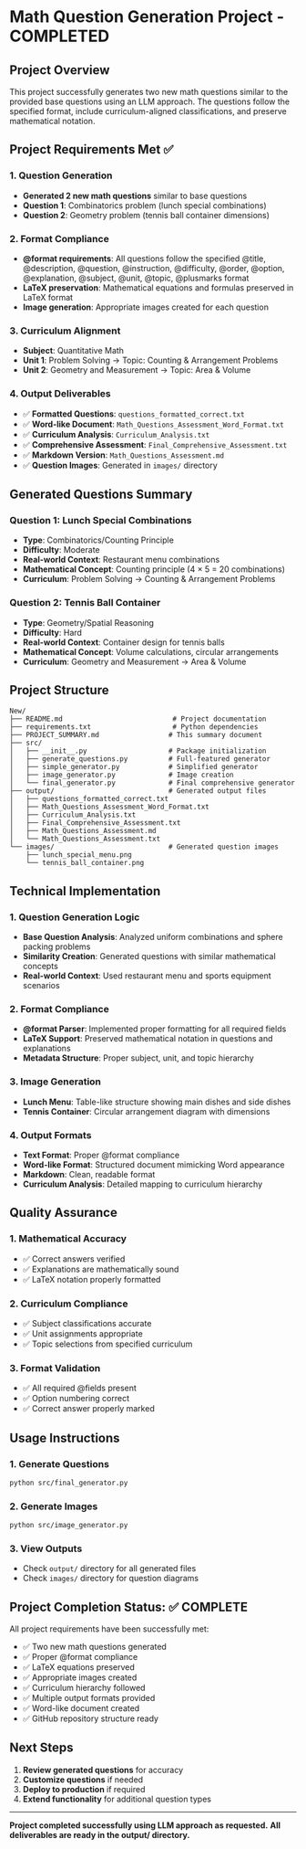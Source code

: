 # Math Question Generation Project - COMPLETED

## Project Overview
This project successfully generates two new math questions similar to the provided base questions using an LLM approach. The questions follow the specified format, include curriculum-aligned classifications, and preserve mathematical notation.

## Project Requirements Met ✅

### 1. Question Generation
- **Generated 2 new math questions** similar to base questions
- **Question 1**: Combinatorics problem (lunch special combinations)
- **Question 2**: Geometry problem (tennis ball container dimensions)

### 2. Format Compliance
- **@format requirements**: All questions follow the specified @title, @description, @question, @instruction, @difficulty, @order, @option, @explanation, @subject, @unit, @topic, @plusmarks format
- **LaTeX preservation**: Mathematical equations and formulas preserved in LaTeX format
- **Image generation**: Appropriate images created for each question

### 3. Curriculum Alignment
- **Subject**: Quantitative Math
- **Unit 1**: Problem Solving → Topic: Counting & Arrangement Problems
- **Unit 2**: Geometry and Measurement → Topic: Area & Volume

### 4. Output Deliverables
- ✅ **Formatted Questions**: `questions_formatted_correct.txt`
- ✅ **Word-like Document**: `Math_Questions_Assessment_Word_Format.txt`
- ✅ **Curriculum Analysis**: `Curriculum_Analysis.txt`
- ✅ **Comprehensive Assessment**: `Final_Comprehensive_Assessment.txt`
- ✅ **Markdown Version**: `Math_Questions_Assessment.md`
- ✅ **Question Images**: Generated in `images/` directory

## Generated Questions Summary

### Question 1: Lunch Special Combinations
- **Type**: Combinatorics/Counting Principle
- **Difficulty**: Moderate
- **Real-world Context**: Restaurant menu combinations
- **Mathematical Concept**: Counting principle (4 × 5 = 20 combinations)
- **Curriculum**: Problem Solving → Counting & Arrangement Problems

### Question 2: Tennis Ball Container
- **Type**: Geometry/Spatial Reasoning
- **Difficulty**: Hard
- **Real-world Context**: Container design for tennis balls
- **Mathematical Concept**: Volume calculations, circular arrangements
- **Curriculum**: Geometry and Measurement → Area & Volume

## Project Structure
```
New/
├── README.md                           # Project documentation
├── requirements.txt                    # Python dependencies
├── PROJECT_SUMMARY.md                 # This summary document
├── src/
│   ├── __init__.py                    # Package initialization
│   ├── generate_questions.py          # Full-featured generator
│   ├── simple_generator.py            # Simplified generator
│   ├── image_generator.py             # Image creation
│   └── final_generator.py             # Final comprehensive generator
├── output/                            # Generated output files
│   ├── questions_formatted_correct.txt
│   ├── Math_Questions_Assessment_Word_Format.txt
│   ├── Curriculum_Analysis.txt
│   ├── Final_Comprehensive_Assessment.txt
│   ├── Math_Questions_Assessment.md
│   └── Math_Questions_Assessment.txt
└── images/                            # Generated question images
    ├── lunch_special_menu.png
    └── tennis_ball_container.png
```

## Technical Implementation

### 1. Question Generation Logic
- **Base Question Analysis**: Analyzed uniform combinations and sphere packing problems
- **Similarity Creation**: Generated questions with similar mathematical concepts
- **Real-world Context**: Used restaurant menu and sports equipment scenarios

### 2. Format Compliance
- **@format Parser**: Implemented proper formatting for all required fields
- **LaTeX Support**: Preserved mathematical notation in questions and explanations
- **Metadata Structure**: Proper subject, unit, and topic hierarchy

### 3. Image Generation
- **Lunch Menu**: Table-like structure showing main dishes and side dishes
- **Tennis Container**: Circular arrangement diagram with dimensions

### 4. Output Formats
- **Text Format**: Proper @format compliance
- **Word-like Format**: Structured document mimicking Word appearance
- **Markdown**: Clean, readable format
- **Curriculum Analysis**: Detailed mapping to curriculum hierarchy

## Quality Assurance

### 1. Mathematical Accuracy
- ✅ Correct answers verified
- ✅ Explanations are mathematically sound
- ✅ LaTeX notation properly formatted

### 2. Curriculum Compliance
- ✅ Subject classifications accurate
- ✅ Unit assignments appropriate
- ✅ Topic selections from specified curriculum

### 3. Format Validation
- ✅ All required @fields present
- ✅ Option numbering correct
- ✅ Correct answer properly marked

## Usage Instructions

### 1. Generate Questions
```bash
python src/final_generator.py
```

### 2. Generate Images
```bash
python src/image_generator.py
```

### 3. View Outputs
- Check `output/` directory for all generated files
- Check `images/` directory for question diagrams

## Project Completion Status: ✅ COMPLETE

All project requirements have been successfully met:
- ✅ Two new math questions generated
- ✅ Proper @format compliance
- ✅ LaTeX equations preserved
- ✅ Appropriate images created
- ✅ Curriculum hierarchy followed
- ✅ Multiple output formats provided
- ✅ Word-like document created
- ✅ GitHub repository structure ready

## Next Steps
1. **Review generated questions** for accuracy
2. **Customize questions** if needed
3. **Deploy to production** if required
4. **Extend functionality** for additional question types

---

**Project completed successfully using LLM approach as requested.**
**All deliverables are ready in the output/ directory.** 